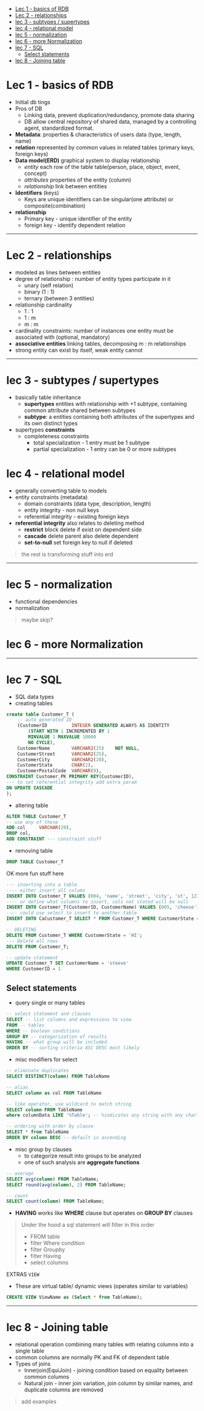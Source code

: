 - [Lec 1 - basics of RDB](#lec-1---basics-of-rdb)
- [Lec 2 - relationships](#lec-2---relationships)
- [lec 3 - subtypes / supertypes](#lec-3---subtypes--supertypes)
- [lec 4 - relational model](#lec-4---relational-model)
- [lec 5 - normalization](#lec-5---normalization)
- [lec 6 - more Normalization](#lec-6---more-normalization)
- [lec 7 - SQL](#lec-7---sql)
  - [Select statements](#select-statements)
- [lec 8 - Joining table](#lec-8---joining-table)


# Lec 1 - basics of RDB

- Initial db tings
- Pros of DB
  - Linking data, prevent duplication/redundancy, promote data sharing
  - DB allow central repository of shared data, managed by a controlling agent, standardized format.
- **Metadata**: properties & characteristics of users data (type, length, name)
- **relation** represented by common values in related tables (primary keys, foreign keys)
- **Data model(ERD)** graphical system to display relationship
  - *entity* each row of the table table(person, place, object, event, concept)
  - *attributes* properties of the entity (column)
  - *relationship* link between entities
- **Identifiers** (keys)
  - Keys are unique identifiers can be singular(one attribute) or composite(combination)
- **relationship**
  - Primary key - unique identifier of the entity
  - foreign key - identify dependent relation 

---

# Lec 2 - relationships

- modeled as lines between entities
- degree of relationship : number of entity types participate in it
  - unary (self relation)
  - binary (1 : 1)
  - ternary (between 3 entities)
- relationship cardinality
  - 1 : 1
  - 1 : m
  - m : m
- cardinality constraints: number of instances one entity must be associated with (optional, mandatory)
- **associative entities** linking tables, decomposing m : m relationships
- strong entity can exist by itself, weak entity cannot

---

# lec 3 - subtypes / supertypes

- basically table inheritance
  - **supertypes** entities with relationship with +1 subtype, containing common attribute shared between subtypes
  - **subtype**: a entities containing both attributes of the supertypes and its own distinct types
- supertypes **constraints** 
  - completeness constraints 
    - total specialization - 1 entry must be 1 subtype
    - partial specialization - 1 entry can be 0 or more subtypes

# lec 4 - relational model

- generally converting table to models
- entity constraints (metadata)
  - domain constraints (data type, description, length)
  - entity integrity - non null keys
  - referential integrity - existing foreign keys
- **referential integrity** also relates to deleting method
  - **restrict** block delete if exist on dependent side
  - **cascade** delete parent also delete dependent
  - **set-to-null** set foreign key to null if deleted

> the rest is transforming stuff into erd

---

# lec 5 - normalization

- functional dependencies
- normalization
> maybe skip? 

# lec 6 - more Normalization

---

# lec 7 - SQL 

- SQL data types
- creating tables
```sql
create table Customer_T (
    -- auto generated ID
    (CustomerID         INTEGER GENERATED ALWAYS AS IDENTITY
        (START WITH 1 INCREMENTED BY 1
        MINVALUE 1 MAXVALUE 10000
        NO CYCLE),
    CustomerName        VARCHAR2(25)    NOT NULL,
    CustomerStreet      VARCHAR2(25),
    CustomerCity        VARCHAR2(20),
    CustomerState       CHAR(2),
    CustomerPostalCode  VARCHAR(9),
CONSTRAINT Customer_PK PRIMARY KEY(CustomerID),
--- to set referential integrity add extra param
ON UPDATE CASCADE
);
```
- altering table
```sql
ALTER TABLE Customer_T 
-- use any of these
ADD col     VARCHAR(20),
DROP col,
ADD CONSTRAINT --- constraint stuff
```
- removing table
```SQL
DROP TABLE Customer_T
```

OK more fun stuff here
```SQL
--- inserting into a table
---- either insert all colums
INSERT INTO Customer_T VALUES (004, 'name', 'street', 'city', 'st', 1234);
---- or define what columns to insert, cols not stated will be null
INSERT INTO Customer_T(CustomerID, CustomerName) VALUES (005, 'cheese');
---- could use select to insert to another table
INSERT INTO CaCustomer_T SELECT * FROM Customer_T WHERE CustomerState = 'CA';
```

```SQL
-- DELETING
DELETE FROM Customer_T WHERE CustomerState = 'HI';
--- Delete all rows
DELETE FROM Customer_T;
```

```SQL
-- update statement
UPDATE Customer_T SET CustomerName = 'steeve'
WHERE CustomerID = 1
```

## Select statements

- query single or many tables
```sql
-- select statement and clauses
SELECT -- list columns and expressions to view
FROM -- tables
WHERE -- boolean conditions
GROUP BY -- categorization of results
HAVING -- what group will be included
ORDER BY -- sorting criteria ASC DESC most likely
```

- misc modifiers for select
```SQL
-- eliminate duplicates
SELECT DISTINCT(column) FROM TableName

-- alias
SELECT column as col FROM TableName

-- like operator, use wildcard to match string
SELECT column FROM TableName
where columnData LIKE '%Table'; -- %indicates any string with any char ending with Table

-- ordering with order by clause
SELECT * from TableName
ORDER BY column DESC -- default is ascending
```

- misc group by clauses
  - to categorize result into groups to be analyzed
  - one of such analysis are **aggregate functions** 
```sql
-- average
SELECT avg(column) FROM TableName;
SELECT round(avg(column), 2) FROM TableName;

-- count
SELECT count(column) FROM TableName;
```

- **HAVING** works like **WHERE** clause but operates on **GROUP BY** clauses

> Under the hood a sql statement will filter in this order
> - FROM table
> - filter Where condition
> - filter Groupby
> - filter Having
> - select columns

EXTRAS `VIEW`
- These are virtual table/ dynamic views (operates similar to variables)
```sql
CREATE VIEW ViewName as (Select * from TableName);
```

---

# lec 8 - Joining table

- relational operation combining many tables with relating columns into a single table
- common columns are normally PK and FK of dependent table
- Types of joins 
  - Innerjoin(EquiJoin) - joining condition based on equality between common columns
  - Natural join - inner join variation, join column by similar names, and duplicate columns are removed

> add examples